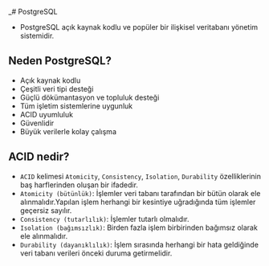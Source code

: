 _# PostgreSQL
- PostgreSQL açık kaynak kodlu ve popüler bir ilişkisel veritabanı yönetim sistemidir.
## Neden PostgreSQL?
- Açık kaynak kodlu
- Çeşitli veri tipi desteği
- Güçlü dökümantasyon ve topluluk desteği
- Tüm işletim sistemlerine uygunluk
- ACID uyumluluk
- Güvenlidir
- Büyük verilerle kolay çalışma
## ACID nedir?
- `ACID` kelimesi `Atomicity`, `Consistency`, `Isolation`, `Durability` özelliklerinin baş harflerinden oluşan bir ifadedir.
- `Atomicity (bütünlük)`: İşlemler veri tabanı tarafından bir bütün olarak ele alınmalıdır.Yapılan işlem herhangi bir kesintiye uğradığında tüm işlemler geçersiz sayılır.
- `Consistency (tutarlılık)`: İşlemler tutarlı olmalıdır.
- `Isolation (bağımsızlık)`: Birden fazla işlem birbirinden bağımsız olarak ele alınmalıdır.
- `Durability (dayanıklılık)`: İşlem sırasında herhangi bir hata geldiğinde veri tabanı verileri önceki duruma getirmelidir.
